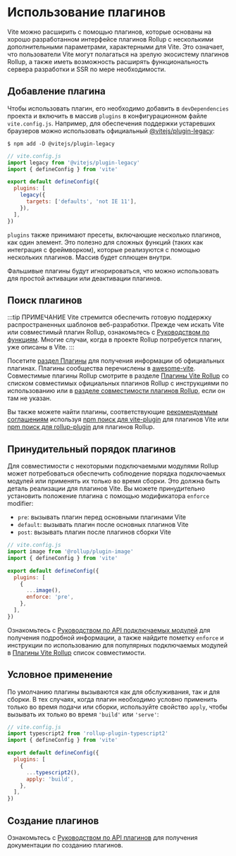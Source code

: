 # Использование плагинов

Vite можно расширить с помощью плагинов, которые основаны на хорошо разработанном интерфейсе плагинов Rollup с несколькими дополнительными параметрами, характерными для Vite. Это означает, что пользователи Vite могут полагаться на зрелую экосистему плагинов Rollup, а также иметь возможность расширять функциональность сервера разработки и SSR по мере необходимости.

## Добавление плагина

Чтобы использовать плагин, его необходимо добавить в `devDependencies` проекта и включить в массив `plugins` в конфигурационном файле `vite.config.js`. Например, для обеспечения поддержки устаревших браузеров можно использовать официальный [@vitejs/plugin-legacy](https://github.com/vitejs/vite/tree/main/packages/plugin-legacy):

```
$ npm add -D @vitejs/plugin-legacy
```

```js
// vite.config.js
import legacy from '@vitejs/plugin-legacy'
import { defineConfig } from 'vite'

export default defineConfig({
  plugins: [
    legacy({
      targets: ['defaults', 'not IE 11'],
    }),
  ],
})
```

`plugins` также принимают пресеты, включающие несколько плагинов, как один элемент. Это полезно для сложных функций (таких как интеграция с фреймворком), которые реализуются с помощью нескольких плагинов. Массив будет сплющен внутри.

Фальшивые плагины будут игнорироваться, что можно использовать для простой активации или деактивации плагинов.

## Поиск плагинов

:::tip ПРИМЕЧАНИЕ
Vite стремится обеспечить готовую поддержку распространенных шаблонов веб-разработки. Прежде чем искать Vite или совместимый плагин Rollup, ознакомьтесь с [Руководством по функциям](../guide/features.md). Многие случаи, когда в проекте Rollup потребуется плагин, уже описаны в Vite.
:::

Посетите [раздел Плагины](../plugins/) для получения информации об официальных плагинах. Плагины сообщества перечислены в [awesome-vite](https://github.com/vitejs/awesome-vite#plugins). Совместимые плагины Rollup смотрите в разделе [Плагины Vite Rollup](https://vite-rollup-plugins.patak.dev) со списком совместимых официальных плагинов Rollup с инструкциями по использованию или в [разделе совместимости плагинов Rollup](../guide/api-plugin#rollup-plugin-compatibility), если он там не указан.

Вы также можете найти плагины, соответствующие [рекомендуемым соглашениям](./api-plugin.md#conventions) используя [npm поиск для vite-plugin](https://www.npmjs.com/search?q=vite-plugin&ranking=popularity) для плагинов Vite или [npm поиск для rollup-plugin](https://www.npmjs.com/search?q=rollup-plugin&ranking=popularity) для плагинов Rollup.

## Принудительный порядок плагинов

Для совместимости с некоторыми подключаемыми модулями Rollup может потребоваться обеспечить соблюдение порядка подключаемых модулей или применять их только во время сборки. Это должна быть деталь реализации для плагинов Vite. Вы можете принудительно установить положение плагина с помощью модификатора `enforce` modifier:

- `pre`: вызывать плагин перед основными плагинами Vite
- `default`: вызывать плагин после основных плагинов Vite
- `post`: вызывать плагин после плагинов сборки Vite

```js
// vite.config.js
import image from '@rollup/plugin-image'
import { defineConfig } from 'vite'

export default defineConfig({
  plugins: [
    {
      ...image(),
      enforce: 'pre',
    },
  ],
})
```

Ознакомьтесь с [Руководством по API подключаемых модулей](./api-plugin.md#plugin-ordering) для получения подробной информации, а также найдите пометку `enforce` и инструкции по использованию для популярных подключаемых модулей в [Плагины Vite Rollup](https://vite-rollup-plugins.patak.dev) список совместимости.

## Условное применение

По умолчанию плагины вызываются как для обслуживания, так и для сборки. В тех случаях, когда плагин необходимо условно применить только во время подачи или сборки, используйте свойство `apply`, чтобы вызывать их только во время `'build'` или `'serve'`:

```js
// vite.config.js
import typescript2 from 'rollup-plugin-typescript2'
import { defineConfig } from 'vite'

export default defineConfig({
  plugins: [
    {
      ...typescript2(),
      apply: 'build',
    },
  ],
})
```

## Создание плагинов

Ознакомьтесь с [Руководством по API плагинов](./api-plugin.md) для получения документации по созданию плагинов.
